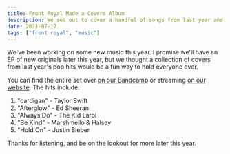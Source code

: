 ```yaml
---
title: Front Royal Made a Covers Album
description: We set out to cover a handful of songs from last year and this is what we came up with.
date: 2021-07-17
tags: ["front royal", "music"]
---
```


We've been working on some new music this year. I promise we'll have an EP of new originals later this year, but we thought a collection of covers from last year's pop hits would be a fun way to hold everyone over.

You can find the entire set over [on our Bandcamp](https://frontroyalmd.bandcamp.com/) or streaming [on our website](https://www.frontroyalband.com). The hits include:

1. "cardigan" - Taylor Swift
2. "Afterglow" - Ed Sheeran
3. "Always Do" - The Kid Laroi
4. "Be Kind" - Marshmello & Halsey
5. "Hold On" - Justin Bieber

Thanks for listening, and be on the lookout for more later this year.
